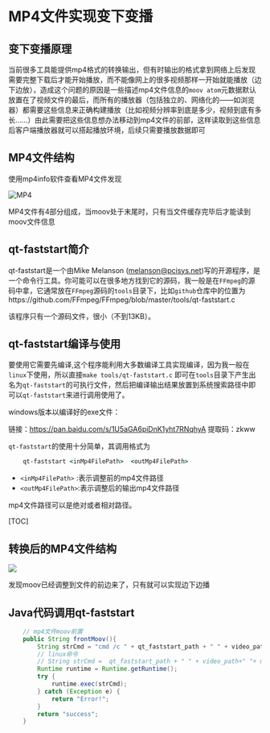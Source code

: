 # MP4文件实现变下变播

## 变下变播原理

当前很多工具能提供mp4格式的转换输出，但有时输出的格式拿到网络上后发现需要完整下载后才能开始播放，而不能像网上的很多视频那样一开始就能播放（边下边放），造成这个问题的原因是一些描述mp4文件信息的`moov atom`元数据默认放置在了视频文件的最后，而所有的播放器（包括独立的、网络化的——如浏览器）都需要这些信息来正确构建播放（比如视频分辨率到底是多少，视频到底有多长......）由此需要把这些信息想办法移动到mp4文件的前部，这样读取到这些信息后客户端播放器就可以搭起播放环境，后续只需要播放数据即可



## MP4文件结构

使用mp4info软件查看MP4文件发现



![MP4](https://gitee.com//kulalasmile/image/raw/master/img/20200702084659.png)



MP4文件有4部分组成，当moov处于末尾时，只有当文件缓存完毕后才能读到moov文件信息



## qt-faststart简介

qt-faststart是一个由Mike Melanson (melanson@pcisys.net)写的开源程序，是一个命令行工具。你可能可以在很多地方找到它的源码，我一般是在`FFmpeg`的源码中拿，它通常放在`FFmpeg`源码的`tools`目录下，比如`github`仓库中的位置为https://github.com/FFmpeg/FFmpeg/blob/master/tools/qt-faststart.c  

该程序只有一个源码文件，很小（不到13KB）。



## qt-faststart编译与使用

要使用它需要先编译,这个程序能利用大多数编译工具实现编译，因为我一般在`linux`下使用，所以直接`make tools/qt-faststart.c` 即可在`tools`目录下产生出名为`qt-faststart`的可执行文件，然后把编译输出结果放置到系统搜索路径中即可以`qt-faststart`来进行调用使用了。

windows版本以编译好的exe文件：

链接：https://pan.baidu.com/s/1U5aGA6piDnK1yht7RNqhyA 
提取码：zkww

`qt-faststart`的使用十分简单，其调用格式为

```cmd
    qt-faststart <inMp4FilePath>  <outMp4FilePath>
```

- `<inMp4FilePath>` :表示调整前的mp4文件路径
- `<outMp4FilePath>`:表示调整后的输出mp4文件路径

mp4文件路径可以是绝对或者相对路径。



[TOC]
## 转换后的MP4文件结构

![](https://gitee.com//kulalasmile/image/raw/master/img/20200702090108.png)

发现moov已经调整到文件的前边来了，只有就可以实现边下边播



## Java代码调用qt-faststart

```java
	// mp4文件moov前置
    public String frontMoov(){
        String strCmd = "cmd /c " + qt_faststart_path + " " + video_path+" "+ mp4folder_path+mp4_name;
        // linux命令
        // String strCmd =  qt_faststart_path + " " + video_path+" "+ mp4folder_path+mp4_name;
        Runtime runtime = Runtime.getRuntime();
        try {
            runtime.exec(strCmd);
        } catch (Exception e) {
            return "Error!";
        }
        return "success";
    }
```

